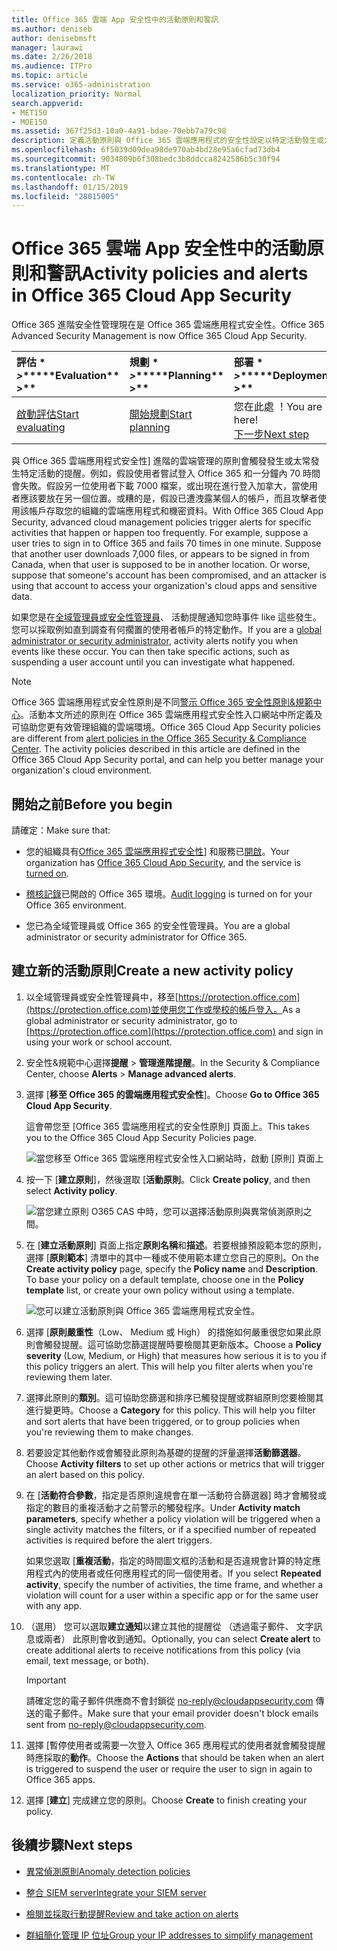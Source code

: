 ```yaml
---
title: Office 365 雲端 App 安全性中的活動原則和警訊
ms.author: deniseb
author: denisebmsft
manager: laurawi
ms.date: 2/26/2018
ms.audience: ITPro
ms.topic: article
ms.service: o365-administration
localization_priority: Normal
search.appverid:
- MET150
- MOE150
ms.assetid: 367f25d3-10a0-4a91-bdae-70ebb7a79c98
description: 定義活動原則與 Office 365 雲端應用程式的安全性設定以特定活動發生或太常發生時觸發提醒。藉由設定原則以觸發提醒，您可通知及監視特定的活動。
ms.openlocfilehash: 6f5039d09dea98de970ab4bd28e95a6cfad73db4
ms.sourcegitcommit: 9034809b6f308bedc3b8ddcca8242586b5c30f94
ms.translationtype: MT
ms.contentlocale: zh-TW
ms.lasthandoff: 01/15/2019
ms.locfileid: "28015005"
---
```

# <a name="activity-policies-and-alerts-in-office-365-cloud-app-security"></a><span data-ttu-id="c58c9-104">Office 365 雲端 App 安全性中的活動原則和警訊</span><span class="sxs-lookup"><span data-stu-id="c58c9-104">Activity policies and alerts in Office 365 Cloud App Security</span></span>

<span data-ttu-id="c58c9-105">Office 365 進階安全性管理現在是 Office 365 雲端應用程式安全性。</span><span class="sxs-lookup"><span data-stu-id="c58c9-105">Office 365 Advanced Security Management is now Office 365 Cloud App Security.</span></span>
  
|<span data-ttu-id="c58c9-106">評估 \* *\>*\*</span><span class="sxs-lookup"><span data-stu-id="c58c9-106">\*\*\*\*Evaluation\*\* \>\*\*</span></span>|<span data-ttu-id="c58c9-107">規劃 \* *\>*\*</span><span class="sxs-lookup"><span data-stu-id="c58c9-107">\*\*\*\*Planning\*\* \>\*\*</span></span>|<span data-ttu-id="c58c9-108">部署 \* *\>*\*</span><span class="sxs-lookup"><span data-stu-id="c58c9-108">\*\*\*\*Deployment\*\* \>\*\*</span></span>|<span data-ttu-id="c58c9-109">使用率 \* \* \*</span><span class="sxs-lookup"><span data-stu-id="c58c9-109">\*\*\*\*Utilization\*\*\*\*</span></span>|
|:-----|:-----|:-----|:-----|
|[<span data-ttu-id="c58c9-110">啟動評估</span><span class="sxs-lookup"><span data-stu-id="c58c9-110">Start evaluating</span></span>](office-365-cas-overview.md) <br/> |[<span data-ttu-id="c58c9-111">開始規劃</span><span class="sxs-lookup"><span data-stu-id="c58c9-111">Start planning</span></span>](get-ready-for-office-365-cas.md) <br/> |<span data-ttu-id="c58c9-112">您在此處 ！</span><span class="sxs-lookup"><span data-stu-id="c58c9-112">You are here!</span></span>  <br/> [<span data-ttu-id="c58c9-113">下一步</span><span class="sxs-lookup"><span data-stu-id="c58c9-113">Next step</span></span>](anomaly-detection-policies-in-ocas.md) <br/> |[<span data-ttu-id="c58c9-114">開始使用</span><span class="sxs-lookup"><span data-stu-id="c58c9-114">Start utilizing</span></span>](utilization-activities-for-ocas.md) <br/> |
   
<span data-ttu-id="c58c9-p102">與 Office 365 雲端應用程式安全性] 進階的雲端管理的原則會觸發發生或太常發生特定活動的提醒。例如，假設使用者嘗試登入 Office 365 和一分鐘內 70 時間會失敗。假設另一位使用者下載 7000 檔案，或出現在進行登入加拿大，當使用者應該要放在另一個位置。或糟的是，假設已遭洩露某個人的帳戶，而且攻擊者使用該帳戶存取您的組織的雲端應用程式和機密資料。</span><span class="sxs-lookup"><span data-stu-id="c58c9-p102">With Office 365 Cloud App Security, advanced cloud management policies trigger alerts for specific activities that happen or happen too frequently. For example, suppose a user tries to sign in to Office 365 and fails 70 times in one minute. Suppose that another user downloads 7,000 files, or appears to be signed in from Canada, when that user is supposed to be in another location. Or worse, suppose that someone's account has been compromised, and an attacker is using that account to access your organization's cloud apps and sensitive data.</span></span>
  
<span data-ttu-id="c58c9-p103">如果您是在[全域管理員或安全性管理員](permissions-in-the-security-and-compliance-center.md)、 活動提醒通知您時事件 like 這些發生。您可以採取例如直到調查有何擱置的使用者帳戶的特定動作。</span><span class="sxs-lookup"><span data-stu-id="c58c9-p103">If you are a [global administrator or security administrator](permissions-in-the-security-and-compliance-center.md), activity alerts notify you when events like these occur. You can then take specific actions, such as suspending a user account until you can investigate what happened.</span></span>
  
> [!NOTE]
> <span data-ttu-id="c58c9-p104">Office 365 雲端應用程式安全性原則是不同[警示 Office 365 安全性原則&amp;規範中心](alert-policies.md)。活動本文所述的原則在 Office 365 雲端應用程式安全性入口網站中所定義及可協助您更有效管理組織的雲端環境。</span><span class="sxs-lookup"><span data-stu-id="c58c9-p104">Office 365 Cloud App Security policies are different from [alert policies in the Office 365 Security &amp; Compliance Center](alert-policies.md). The activity policies described in this article are defined in the Office 365 Cloud App Security portal, and can help you better manage your organization's cloud environment.</span></span> 
  
## <a name="before-you-begin"></a><span data-ttu-id="c58c9-123">開始之前</span><span class="sxs-lookup"><span data-stu-id="c58c9-123">Before you begin</span></span>

<span data-ttu-id="c58c9-124">請確定：</span><span class="sxs-lookup"><span data-stu-id="c58c9-124">Make sure that:</span></span>
  
- <span data-ttu-id="c58c9-125">您的組織具有[Office 365 雲端應用程式安全性](office-365-cas-overview.md)] 和服務已[開啟](turn-on-office-365-cas.md)。</span><span class="sxs-lookup"><span data-stu-id="c58c9-125">Your organization has [Office 365 Cloud App Security](office-365-cas-overview.md), and the service is [turned on](turn-on-office-365-cas.md).</span></span>
    
- <span data-ttu-id="c58c9-126">[稽核記錄](turn-audit-log-search-on-or-off.md)已開啟的 Office 365 環境。</span><span class="sxs-lookup"><span data-stu-id="c58c9-126">[Audit logging](turn-audit-log-search-on-or-off.md) is turned on for your Office 365 environment.</span></span> 
    
- <span data-ttu-id="c58c9-127">您已為全域管理員或 Office 365 的安全性管理員。</span><span class="sxs-lookup"><span data-stu-id="c58c9-127">You are a global administrator or security administrator for Office 365.</span></span>
    
## <a name="create-a-new-activity-policy"></a><span data-ttu-id="c58c9-128">建立新的活動原則</span><span class="sxs-lookup"><span data-stu-id="c58c9-128">Create a new activity policy</span></span>

1. <span data-ttu-id="c58c9-129">以全域管理員或安全性管理員中，移至[https://protection.office.com](https://protection.office.com)並使用您工作或學校的帳戶登入。</span><span class="sxs-lookup"><span data-stu-id="c58c9-129">As a global administrator or security administrator, go to [https://protection.office.com](https://protection.office.com) and sign in using your work or school account.</span></span> 
    
2. <span data-ttu-id="c58c9-130">安全性&amp;規範中心選擇**提醒** \> **管理進階提醒**。</span><span class="sxs-lookup"><span data-stu-id="c58c9-130">In the Security &amp; Compliance Center, choose **Alerts** \> **Manage advanced alerts**.</span></span>
    
3. <span data-ttu-id="c58c9-131">選擇 [**移至 Office 365 的雲端應用程式安全性**]。</span><span class="sxs-lookup"><span data-stu-id="c58c9-131">Choose **Go to Office 365 Cloud App Security**.</span></span>
    
    <span data-ttu-id="c58c9-132">這會帶您至 [Office 365 雲端應用程式的安全性原則] 頁面上。</span><span class="sxs-lookup"><span data-stu-id="c58c9-132">This takes you to the Office 365 Cloud App Security Policies page.</span></span>
    
    ![當您移至 Office 365 雲端應用程式安全性入口網站時，啟動 [原則] 頁面上](media/5cb8833c-4e08-438c-bab3-91b5106f6f3f.png)
  
4. <span data-ttu-id="c58c9-134">按一下 [**建立原則**]，然後選取 [**活動原則**。</span><span class="sxs-lookup"><span data-stu-id="c58c9-134">Click **Create policy**, and then select **Activity policy**.</span></span>
    
    ![當您建立原則 O365 CAS 中時，您可以選擇活動原則與異常偵測原則之間。](media/79f34535-ddf9-4a5b-a0a3-8766bf9c174c.png)
  
5. <span data-ttu-id="c58c9-p105">在 [**建立活動原則**] 頁面上指定**原則名稱**和**描述**。若要根據預設範本您的原則，選擇 [**原則範本**] 清單中的其中一種或不使用範本建立您自己的原則。</span><span class="sxs-lookup"><span data-stu-id="c58c9-p105">On the **Create activity policy** page, specify the **Policy name** and **Description**. To base your policy on a default template, choose one in the **Policy template** list, or create your own policy without using a template.</span></span> 
    
    ![您可以建立活動原則與 Office 365 雲端應用程式安全性。](media/4083a76f-7074-4d6a-8200-6d76d49259d7.png)
  
6. <span data-ttu-id="c58c9-p106">選擇 [**原則嚴重性**（Low、 Medium 或 High） 的措施如何嚴重很您如果此原則會觸發提醒。這可協助您篩選提醒時要檢閱其更新版本。</span><span class="sxs-lookup"><span data-stu-id="c58c9-p106">Choose a **Policy severity** (Low, Medium, or High) that measures how serious it is to you if this policy triggers an alert. This will help you filter alerts when you're reviewing them later.</span></span> 
    
7. <span data-ttu-id="c58c9-p107">選擇此原則的**類別**。這可協助您篩選和排序已觸發提醒或群組原則您要檢閱其進行變更時。</span><span class="sxs-lookup"><span data-stu-id="c58c9-p107">Choose a **Category** for this policy. This will help you filter and sort alerts that have been triggered, or to group policies when you're reviewing them to make changes.</span></span> 
    
8. <span data-ttu-id="c58c9-143">若要設定其他動作或會觸發此原則為基礎的提醒的評量選擇**活動篩選器**。</span><span class="sxs-lookup"><span data-stu-id="c58c9-143">Choose **Activity filters** to set up other actions or metrics that will trigger an alert based on this policy.</span></span> 
    
9. <span data-ttu-id="c58c9-144">在 [**活動符合參數**，指定是否原則違規會在單一活動符合篩選器] 時才會觸發或指定的數目的重複活動才之前警示的觸發程序。</span><span class="sxs-lookup"><span data-stu-id="c58c9-144">Under **Activity match parameters**, specify whether a policy violation will be triggered when a single activity matches the filters, or if a specified number of repeated activities is required before the alert triggers.</span></span>
    
    <span data-ttu-id="c58c9-145">如果您選取 [**重複活動**，指定的時間圖文框的活動和是否違規會計算的特定應用程式內的使用者或任何應用程式的同一個使用者。</span><span class="sxs-lookup"><span data-stu-id="c58c9-145">If you select **Repeated activity**, specify the number of activities, the time frame, and whether a violation will count for a user within a specific app or for the same user with any app.</span></span>
    
10. <span data-ttu-id="c58c9-146">（選用） 您可以選取**建立通知**以建立其他的提醒從 （透過電子郵件、 文字訊息或兩者） 此原則會收到通知。</span><span class="sxs-lookup"><span data-stu-id="c58c9-146">Optionally, you can select **Create alert** to create additional alerts to receive notifications from this policy (via email, text message, or both).</span></span> 
    
    > [!IMPORTANT]
    > <span data-ttu-id="c58c9-147">請確定您的電子郵件供應商不會封鎖從 no-reply@cloudappsecurity.com 傳送的電子郵件。</span><span class="sxs-lookup"><span data-stu-id="c58c9-147">Make sure that your email provider doesn't block emails sent from no-reply@cloudappsecurity.com.</span></span> 
  
11. <span data-ttu-id="c58c9-148">選擇 [暫停使用者或需要一次登入 Office 365 應用程式的使用者就會觸發提醒時應採取的**動作**。</span><span class="sxs-lookup"><span data-stu-id="c58c9-148">Choose the **Actions** that should be taken when an alert is triggered to suspend the user or require the user to sign in again to Office 365 apps.</span></span> 
    
12. <span data-ttu-id="c58c9-149">選擇 [**建立**] 完成建立您的原則。</span><span class="sxs-lookup"><span data-stu-id="c58c9-149">Choose **Create** to finish creating your policy.</span></span> 
    
## <a name="next-steps"></a><span data-ttu-id="c58c9-150">後續步驟</span><span class="sxs-lookup"><span data-stu-id="c58c9-150">Next steps</span></span>

- [<span data-ttu-id="c58c9-151">異常偵測原則</span><span class="sxs-lookup"><span data-stu-id="c58c9-151">Anomaly detection policies</span></span>](anomaly-detection-policies-in-ocas.md)
    
- [<span data-ttu-id="c58c9-152">整合 SIEM server</span><span class="sxs-lookup"><span data-stu-id="c58c9-152">Integrate your SIEM server</span></span>](integrate-your-siem-server-with-office-365-cas.md)
    
- [<span data-ttu-id="c58c9-153">檢閱並採取行動提醒</span><span class="sxs-lookup"><span data-stu-id="c58c9-153">Review and take action on alerts</span></span>](review-office-365-cas-alerts.md)
    
- [<span data-ttu-id="c58c9-154">群組簡化管理 IP 位址</span><span class="sxs-lookup"><span data-stu-id="c58c9-154">Group your IP addresses to simplify management</span></span>](group-your-ip-addresses-in-ocas.md)
    

